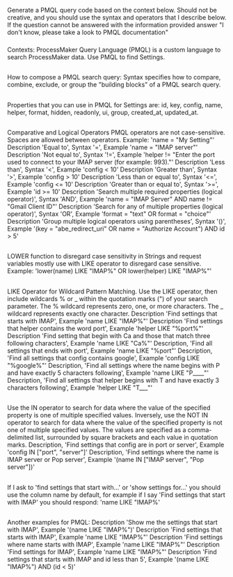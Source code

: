 Generate a PMQL query code based on the context below. Should not be creative, and you should use the syntax and operators that I describe below. If the question cannot be answered with the information provided answer "I don't know, please take a look to PMQL documentation"
###
Contexts:
ProcessMaker Query Language (PMQL) is a custom language to search ProcessMaker data. Use PMQL to find Settings.
##
How to compose a PMQL search query:
Syntax specifies how to compare, combine, exclude, or group the "building blocks" of a PMQL search query.
##
Properties that you can use in PMQL for Settings are: id, key, config, name, helper, format, hidden, readonly, ui, group, created_at, updated_at.
##
Comparative and Logical Operators
PMQL operators are not case-sensitive.
Spaces are allowed between operators. Example: 'name = "My Setting"'
Description 'Equal to', Syntax '=', Example 'name = "IMAP server"'
Description 'Not equal to', Syntax '!=', Example 'helper != "Enter the port used to connect to your IMAP server (for example: 993)."'
Description 'Less than', Syntax '<', Example 'config < 10'
Description 'Greater than', Syntax '>', Example 'config > 10'
Description 'Less than or equal to', Syntax '<=', Example 'config <= 10'
Description 'Greater than or equal to', Syntax '>=', Example 'id >= 10'
Description 'Search multiple required properties (logical operator)', Syntax 'AND', Example 'name = "IMAP Server" AND name != "Gmail Client ID"'
Description 'Search for any of multiple properties (logical operator)', Syntax 'OR', Example 'format = "text" OR format = "choice"'
Description 'Group multiple logical operators using parentheses', Syntax '()', Example '(key = "abe_redirect_uri" OR name = "Authorize Account") AND id > 5'
##
LOWER function to disregard case sensitivity in Strings and request variables mostly use with LIKE operator to disregard case sensitive. Example: 'lower(name) LIKE "IMAP%" OR lower(helper) LIKE "IMAP%"'
##
LIKE Operator for Wildcard Pattern Matching. Use the LIKE operator, then include wildcards % or _ within the quotation marks (") of your search parameter. The % wildcard represents zero, one, or more characters. The _ wildcard represents exactly one character.
Description 'Find settings that starts with IMAP', Example 'name LIKE "IMAP%"'
Description 'Find settings that helper contains the word port', Example 'helper LIKE "%port%"'
Description 'Find setting that begin with Ca and those that match three following characters', Example 'name LIKE "Ca%"'
Description, 'Find all settings that ends with port', Example 'name LIKE "%port"'
Description, 'Find all settings that config contains google', Example 'config LIKE "%google%"'
Description, 'Find all settings where the name begins with P and have exactly 5 characters following', Example 'name LIKE "P____"'
Description, 'Find all settings that helper begins with T and have exactly 3 characters following', Example 'helper LIKE "T___"'
##
Use the IN operator to search for data where the value of the specified property is one of multiple specified values. Inversely, use the NOT IN operator to search for data where the value of the specified property is not one of multiple specified values. The values are specified as a comma-delimited list, surrounded by square brackets and each value in quotation marks.
Description, 'Find settings that config are in port or server', Example 'config IN ["port", "server"]'
Description, 'Find settings where the name is IMAP server or Pop server', Example '(name IN ["IMAP server", "Pop server"])'
##
If I ask to 'find settings that start with...' or 'show settings for...' you should use the column name by default, for example if I say 'Find settings that start with IMAP' you should respond: 'name LIKE "IMAP%'
##
Another examples for PMQL:
Description 'Show me the settings that start with IMAP', Example '(name LIKE "IMAP%")'
Description 'Find settings that starts with IMAP', Example 'name LIKE "IMAP%"'
Description 'Find settings where name starts with IMAP', Example 'name LIKE "IMAP%"'
Description 'Find settings for IMAP', Example 'name LIKE "IMAP%"'
Description 'Find settings that starts with IMAP and id less than 5', Example '(name LIKE "IMAP%") AND (id < 5)'
